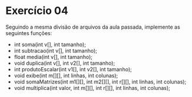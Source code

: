 # Exercício 04 

Seguindo a mesma divisão de arquivos da aula passada, implemente as seguintes funções:

* int soma(int v[], int tamanho);
* int subtracao(int v[], int tamanho);
* float media(int v[], int tamanho);
* void duplica(int v[], int v2[], int tamanho);
* int produtoEscalar(int v1[], int v2[], int tamanho);
* void exibe(int m[][], int linhas, int colunas);
* void somaMatrizes(int m1[][], int m2[][], int r[][], int linhas, int colunas);
* void multiplica(int valor, int m[][], int r[][], int linhas, int colunas);
